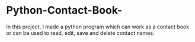 # Python-Contact-Book-
In this project, I made a python program which can work as a contact book or can be used to read, edit, save and delete contact names. 
